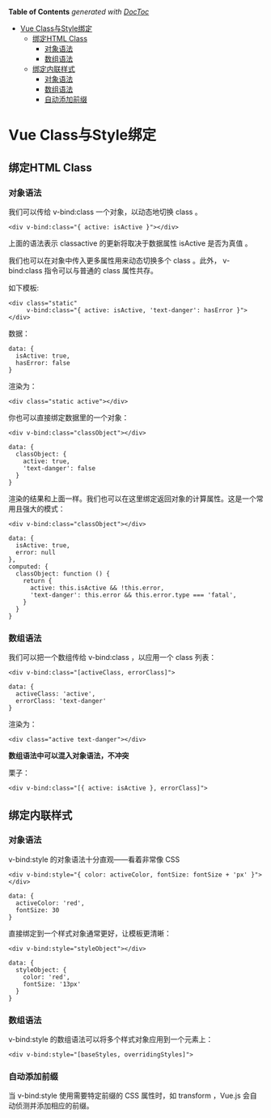 <!-- START doctoc generated TOC please keep comment here to allow auto update -->
<!-- DON'T EDIT THIS SECTION, INSTEAD RE-RUN doctoc TO UPDATE -->
**Table of Contents**  *generated with [DocToc](https://github.com/thlorenz/doctoc)*

- [Vue Class与Style绑定](#vue-class%E4%B8%8Estyle%E7%BB%91%E5%AE%9A)
  - [绑定HTML Class](#%E7%BB%91%E5%AE%9Ahtml-class)
    - [对象语法](#%E5%AF%B9%E8%B1%A1%E8%AF%AD%E6%B3%95)
    - [数组语法](#%E6%95%B0%E7%BB%84%E8%AF%AD%E6%B3%95)
  - [绑定内联样式](#%E7%BB%91%E5%AE%9A%E5%86%85%E8%81%94%E6%A0%B7%E5%BC%8F)
    - [对象语法](#%E5%AF%B9%E8%B1%A1%E8%AF%AD%E6%B3%95-1)
    - [数组语法](#%E6%95%B0%E7%BB%84%E8%AF%AD%E6%B3%95-1)
    - [自动添加前缀](#%E8%87%AA%E5%8A%A8%E6%B7%BB%E5%8A%A0%E5%89%8D%E7%BC%80)

<!-- END doctoc generated TOC please keep comment here to allow auto update -->

# Vue Class与Style绑定

## 绑定HTML Class

### 对象语法

我们可以传给 v-bind:class 一个对象，以动态地切换 class 。

	<div v-bind:class="{ active: isActive }"></div>

上面的语法表示 classactive 的更新将取决于数据属性 isActive 是否为真值 。

我们也可以在对象中传入更多属性用来动态切换多个 class 。此外， v-bind:class 指令可以与普通的 class 属性共存。

如下模板:

	<div class="static"
	     v-bind:class="{ active: isActive, 'text-danger': hasError }">
	</div>

数据：
	
	data: {
	  isActive: true,
	  hasError: false
	}

渲染为：

	<div class="static active"></div>

你也可以直接绑定数据里的一个对象：

	<div v-bind:class="classObject"></div>

	data: {
	  classObject: {
	    active: true,
	    'text-danger': false
	  }
	}

渲染的结果和上面一样。我们也可以在这里绑定返回对象的计算属性。这是一个常用且强大的模式：

	<div v-bind:class="classObject"></div>

	data: {
	  isActive: true,
	  error: null
	},
	computed: {
	  classObject: function () {
	    return {
	      active: this.isActive && !this.error,
	      'text-danger': this.error && this.error.type === 'fatal',
	    }
	  }
	}

### 数组语法

我们可以把一个数组传给 v-bind:class ，以应用一个 class 列表：

	<div v-bind:class="[activeClass, errorClass]">

	data: {
	  activeClass: 'active',
	  errorClass: 'text-danger'
	}

渲染为：

	<div class="active text-danger"></div>

**数组语法中可以混入对象语法，不冲突**

栗子：

	<div v-bind:class="[{ active: isActive }, errorClass]">

## 绑定内联样式

### 对象语法

v-bind:style 的对象语法十分直观——看着非常像 CSS

	<div v-bind:style="{ color: activeColor, fontSize: fontSize + 'px' }"></div>

	data: {
	  activeColor: 'red',
	  fontSize: 30
	}

直接绑定到一个样式对象通常更好，让模板更清晰：

	<div v-bind:style="styleObject"></div>

	data: {
	  styleObject: {
	    color: 'red',
	    fontSize: '13px'
	  }
	}

### 数组语法

v-bind:style 的数组语法可以将多个样式对象应用到一个元素上：

	<div v-bind:style="[baseStyles, overridingStyles]">

### 自动添加前缀

当 v-bind:style 使用需要特定前缀的 CSS 属性时，如 transform ，Vue.js 会自动侦测并添加相应的前缀。
































